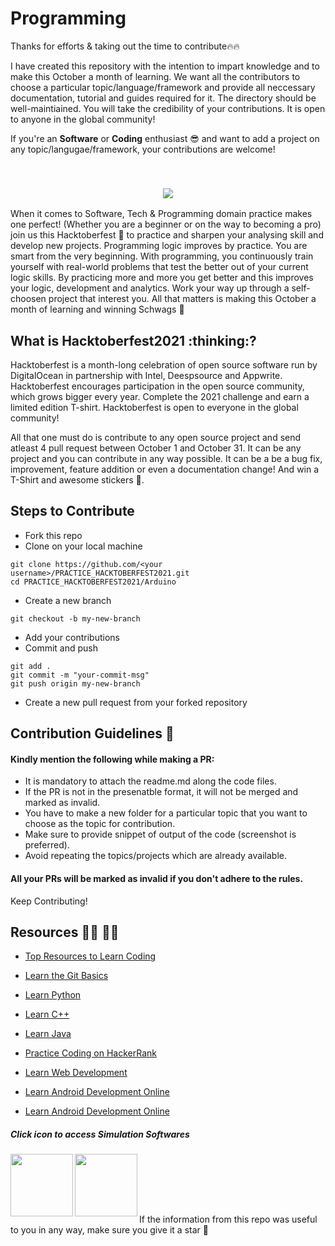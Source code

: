 <h1>Programming</h1>

<p>Thanks for efforts & taking out the time to contribute🔥🔥</p>

<p>I have created this repository with the intention to impart knowledge and to make this October a month of learning. We want all the contributors to choose a particular topic/language/framework and provide all neccessary documentation, tutorial and guides required for it. The directory should be well-maintiained. You will take the credibility of your contributions. It is open to anyone in the global community! </p>


If you're an **Software** or **Coding** enthusiast :sunglasses: and want to add a project on any topic/langugae/framework, your contributions are welcome!

<br>
<h3 align="center">
<a href="https://hacktoberfest.digitalocean.com/"><img src="https://64.media.tumblr.com/7fea346d43dff365ad54f4a33441389f/1473908e7816c915-fe/s540x810/80ecb48ebe2db3aa0b3e2757ce10c71d5b3acbc9.png"></a>
  </h3>
When it comes to Software, Tech & Programming domain practice makes one perfect! (Whether you are a beginner or on the way to becoming a pro) join us this Hacktoberfest 🎊 to practice and sharpen your analysing skill and develop new projects. Programming logic improves by practice. You are smart from the very beginning. With programming, you continuously train yourself with real-world problems that test the better out of your current logic skills. By practicing more and more you get better and this improves your logic, development and analytics. Work your way up through a self-choosen project that interest you. All that matters is making this October a month of learning and winning Schwags 👕

<h2>
 What is Hacktoberfest2021 :thinking:? 
</h2>
Hacktoberfest is a month-long celebration of open source software run by DigitalOcean in partnership with Intel, Deespsource and Appwrite. Hacktoberfest encourages participation in the open source community, which grows bigger every year. Complete the 2021 challenge and earn a limited edition T-shirt. Hacktoberfest is open to everyone in the global community!

All that one must do is contribute to any open source project and send atleast 4 pull request between October 1 and October 31. It can be any project and you can contribute in any way possible. It can be a be a bug fix, improvement, feature addition  or even a documentation change! And win a T-Shirt and awesome stickers :star_struck:.

## Steps to Contribute
- Fork this repo 
- Clone on your local machine 
```terminal
git clone https://github.com/<your username>/PRACTICE_HACKTOBERFEST2021.git
cd PRACTICE_HACKTOBERFEST2021/Arduino
```
- Create a new branch 
```terminal
git checkout -b my-new-branch
```
- Add your contributions
- Commit and push

```terminal
git add .
git commit -m "your-commit-msg"
git push origin my-new-branch
```
- Create a new pull request from your forked repository


## Contribution Guidelines 📃

#### Kindly mention the following while making a PR:
* It is mandatory to attach the readme.md along the code files.
* If the PR is not in the presenatble format, it will not be merged and marked as invalid.
* You have to make a new folder for a particular topic that you want to choose as the topic for contribution.
* Make sure to provide snippet of output of the code (screenshot is preferred).
* Avoid repeating the topics/projects which are already available.

#### All your PRs will be marked as invalid if you don't adhere to the rules.

Keep Contributing!

 ## Resources :man_technologist: :woman_technologist:
- [Top Resources to Learn Coding](https://www.hostinger.com/tutorials/learn-coding-online-for-free)

- [Learn the Git Basics](https://try.github.io)

- [Learn Python](https://www.programiz.com/python-programming)

- [Learn C++](https://www.programiz.com/cpp-programming)

- [Learn Java](https://www.programiz.com/java-programming)

- [Practice Coding on HackerRank](https://www.hackerrank.com)

- [Learn Web Development](https://www.w3schools.com/whatis)

- [Learn Android Development Online](https://www.udemy.com/course/learn-android-application-development-y)

- [Learn Android Development Online](https://www.udemy.com/course/the-art-of-real-ios-programming/)

##### Click icon to access Simulation Softwares

<a href="https://replit.com"><img src="https://cdn.freebiesupply.com/logos/large/2x/replit-logo-png-transparent.png" align="left" height="100" width="auto" ></a>

<a href="https://codepen.io"><img src="https://th.bing.com/th/id/OIP.f9q2H_oLz2BxW-rEnrHY6gHaBV?pid=ImgDet&rs=1" align="left" height="100" width="auto" ></a><br>

<br><br><br>

If the information from this repo was useful to you in any way, make sure you give it a star 🌟
